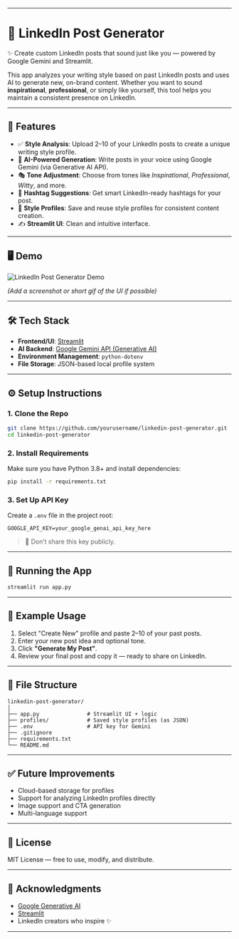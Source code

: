 
---

# 💼 LinkedIn Post Generator

✨ Create custom LinkedIn posts that sound just like you — powered by Google Gemini and Streamlit.

This app analyzes your writing style based on past LinkedIn posts and uses AI to generate new, on-brand content. Whether you want to sound **inspirational**, **professional**, or simply like yourself, this tool helps you maintain a consistent presence on LinkedIn.

---

## 🚀 Features

* ✅ **Style Analysis**: Upload 2–10 of your LinkedIn posts to create a unique writing style profile.
* 🧠 **AI-Powered Generation**: Write posts in your voice using Google Gemini (via Generative AI API).
* 🎭 **Tone Adjustment**: Choose from tones like *Inspirational*, *Professional*, *Witty*, and more.
* 🔗 **Hashtag Suggestions**: Get smart LinkedIn-ready hashtags for your post.
* 📁 **Style Profiles**: Save and reuse style profiles for consistent content creation.
* ✍️ **Streamlit UI**: Clean and intuitive interface.

---

## 🖥️ Demo

![LinkedIn Post Generator Demo](https://your-demo-gif-or-screenshot-url.com)

*(Add a screenshot or short gif of the UI if possible)*

---

## 🛠️ Tech Stack

* **Frontend/UI**: [Streamlit](https://streamlit.io/)
* **AI Backend**: [Google Gemini API (Generative AI)](https://ai.google.dev/)
* **Environment Management**: `python-dotenv`
* **File Storage**: JSON-based local profile system

---

## ⚙️ Setup Instructions

### 1. Clone the Repo

```bash
git clone https://github.com/yourusername/linkedin-post-generator.git
cd linkedin-post-generator
```

### 2. Install Requirements

Make sure you have Python 3.8+ and install dependencies:

```bash
pip install -r requirements.txt
```

### 3. Set Up API Key

Create a `.env` file in the project root:

```env
GOOGLE_API_KEY=your_google_genai_api_key_here
```

> 🔐 Don’t share this key publicly.

---

## 🚦 Running the App

```bash
streamlit run app.py
```

---

## 🧪 Example Usage

1. Select "Create New" profile and paste 2–10 of your past posts.
2. Enter your new post idea and optional tone.
3. Click **"Generate My Post"**.
4. Review your final post and copy it — ready to share on LinkedIn.

---

## 📁 File Structure

```
linkedin-post-generator/
│
├── app.py               # Streamlit UI + logic
├── profiles/            # Saved style profiles (as JSON)
├── .env                 # API key for Gemini
├── .gitignore
├── requirements.txt
└── README.md
```

---

## ✅ Future Improvements

* Cloud-based storage for profiles
* Support for analyzing LinkedIn profiles directly
* Image support and CTA generation
* Multi-language support

---

## 📜 License

MIT License — free to use, modify, and distribute.

---

## 🙌 Acknowledgments

* [Google Generative AI](https://ai.google.dev/)
* [Streamlit](https://streamlit.io/)
* LinkedIn creators who inspire ✨

---
